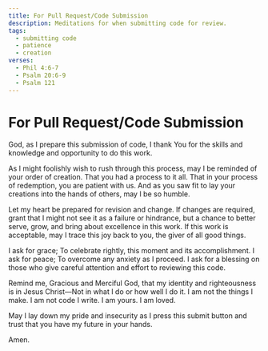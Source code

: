 ```yaml
---
title: For Pull Request/Code Submission
description: Meditations for when submitting code for review.
tags:
  - submitting code
  - patience
  - creation
verses:
  - Phil 4:6-7
  - Psalm 20:6-9
  - Psalm 121
---
```


# For Pull Request/Code Submission

God, as I prepare this submission of code,
I thank You for the skills and knowledge and opportunity to do this work.

As I might foolishly wish to rush through this process, may I be reminded of your order of creation.
That you had a process to it all.
That in your process of redemption, you are patient with us.
And as you saw fit to lay your creations into the hands of others, may I be so humble.

Let my heart be prepared for revision and change.
If changes are required, grant that I might not see it as a failure or hindrance,
but a chance to better serve, grow, and bring about excellence in this work.
If this work is acceptable, may I trace this joy back to you, the giver of all good things.

I ask for grace;
To celebrate rightly, this moment and its accomplishment.
I ask for peace;
To overcome any anxiety as I proceed.
I ask for a blessing on those who give careful attention and effort to reviewing this code.

Remind me, Gracious and Merciful God, that my identity and righteousness is in Jesus Christ—Not in what I do or how well I do it.
I am not the things I make.
I am not code I write.
I am yours.
I am loved.

May I lay down my pride and insecurity as I press this submit button and trust that you have my future in your hands.

Amen.
